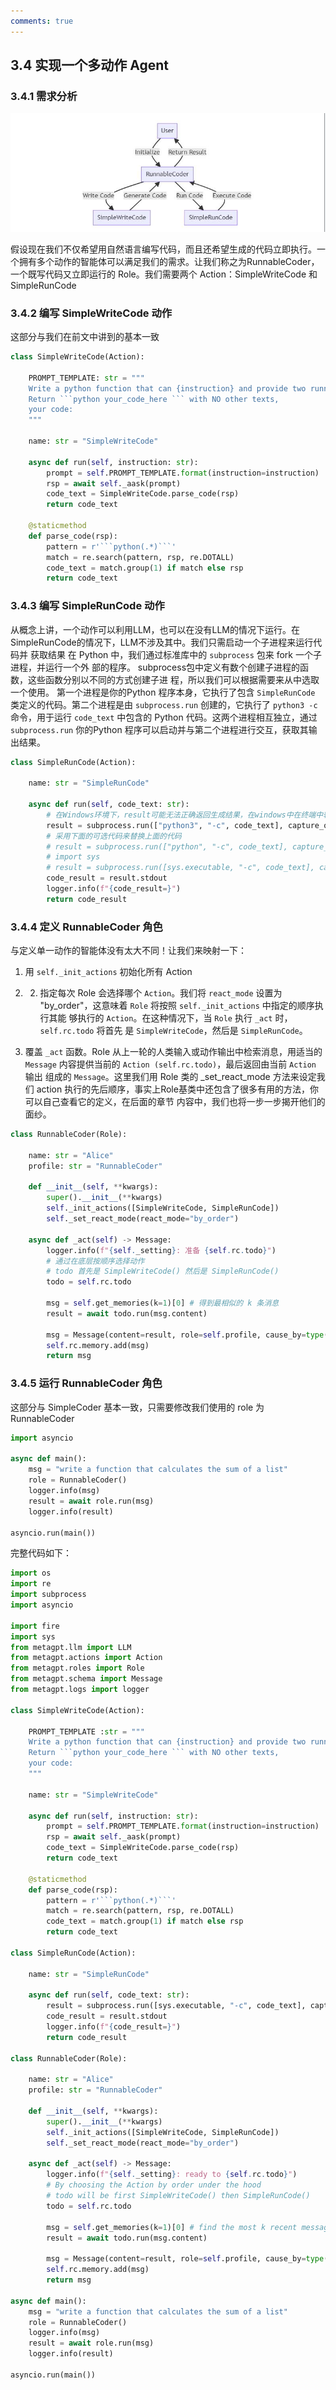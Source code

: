 ```yaml
---
comments: true
---
```



## 3.4 实现一个多动作 Agent

### 3.4.1 需求分析

![require](assets/images/require.png)

假设现在我们不仅希望用自然语言编写代码，而且还希望生成的代码立即执行。一个拥有多个动作的智能体可以满足我们的需求。让我们称之为RunnableCoder，一个既写代码又立即运行的 Role。我们需要两个 Action：SimpleWriteCode 和 SimpleRunCode

### 3.4.2 编写 SimpleWriteCode 动作

这部分与我们在前文中讲到的基本一致

```python
class SimpleWriteCode(Action):

    PROMPT_TEMPLATE: str = """
    Write a python function that can {instruction} and provide two runnnable test cases.
    Return ```python your_code_here ``` with NO other texts,
    your code:
    """

    name: str = "SimpleWriteCode"

    async def run(self, instruction: str):
        prompt = self.PROMPT_TEMPLATE.format(instruction=instruction)
        rsp = await self._aask(prompt)
        code_text = SimpleWriteCode.parse_code(rsp)
        return code_text

    @staticmethod
    def parse_code(rsp):
        pattern = r'```python(.*)```'
        match = re.search(pattern, rsp, re.DOTALL)
        code_text = match.group(1) if match else rsp
        return code_text
```

### 3.4.3 编写 SimpleRunCode 动作

从概念上讲，一个动作可以利用LLM，也可以在没有LLM的情况下运行。在SimpleRunCode的情况下，LLM不涉及其中。我们只需启动一个子进程来运行代码并 获取结果
在 Python 中，我们通过标准库中的 `subprocess` 包来 fork 一个子进程，并运行一个外 部的程序。
subprocess包中定义有数个创建子进程的函数，这些函数分别以不同的方式创建子进 程，所以我们可以根据需要来从中选取一个使用。
第一个进程是你的Python 程序本身，它执行了包含 `SimpleRunCode` 类定义的代码。第二个进程是由 `subprocess.run` 创建的，它执行了 `python3 -c` 命令，用于运行 `code_text` 中包含的 Python 代码。这两个进程相互独立，通过 `subprocess.run` 你的Python 程序可以启动并与第二个进程进行交互，获取其输出结果。

```python
class SimpleRunCode(Action):

    name: str = "SimpleRunCode"

    async def run(self, code_text: str):
        # 在Windows环境下，result可能无法正确返回生成结果，在windows中在终端中输入python3可能会导致打开微软商店
        result = subprocess.run(["python3", "-c", code_text], capture_output=True, text=True)
        # 采用下面的可选代码来替换上面的代码
        # result = subprocess.run(["python", "-c", code_text], capture_output=True, text=True)
        # import sys
        # result = subprocess.run([sys.executable, "-c", code_text], capture_output=True, text=True)
        code_result = result.stdout
        logger.info(f"{code_result=}")
        return code_result
```



### 3.4.4 定义 RunnableCoder 角色

与定义单一动作的智能体没有太大不同！让我们来映射一下：
1. 用 `self._init_actions` 初始化所有 Action 

2. 2. 指定每次 Role 会选择哪个 `Action`。我们将 `react_mode` 设置为 "by_order"，这意味着 `Role` 将按照 `self._init_actions` 中指定的顺序执行其能 够执行的 `Action`。在这种情况下，当 `Role` 执行 `_act` 时，`self.rc.todo` 将首先 是 `SimpleWriteCode`，然后是 `SimpleRunCode`。

3. 覆盖 `_act` 函数。Role 从上一轮的人类输入或动作输出中检索消息，用适当的`Message` 内容提供当前的 `Action (self.rc.todo)`，最后返回由当前 `Action` 输出 组成的 `Message`。这里我们用 Role 类的 _set_react_mode 方法来设定我们 action 执行的先后顺序，事实上Role基类中还包含了很多有用的方法，你可以自己查看它的定义，在后面的章节 内容中，我们也将一步一步揭开他们的面纱。

  ```python
  class RunnableCoder(Role):
  
      name: str = "Alice"
      profile: str = "RunnableCoder"
  
      def __init__(self, **kwargs):
          super().__init__(**kwargs)
          self._init_actions([SimpleWriteCode, SimpleRunCode])
          self._set_react_mode(react_mode="by_order")
  
      async def _act(self) -> Message:
          logger.info(f"{self._setting}: 准备 {self.rc.todo}")
          # 通过在底层按顺序选择动作
          # todo 首先是 SimpleWriteCode() 然后是 SimpleRunCode()
          todo = self.rc.todo
  
          msg = self.get_memories(k=1)[0] # 得到最相似的 k 条消息
          result = await todo.run(msg.content)
  
          msg = Message(content=result, role=self.profile, cause_by=type(todo))
          self.rc.memory.add(msg)
          return msg
  ```

  ### 3.4.5 运行 RunnableCoder 角色

  这部分与 SimpleCoder 基本一致，只需要修改我们使用的 role 为 RunnableCoder

  ```python
  import asyncio
  
  async def main():
      msg = "write a function that calculates the sum of a list"
      role = RunnableCoder()
      logger.info(msg)
      result = await role.run(msg)
      logger.info(result)
  
  asyncio.run(main())
  ```

  完整代码如下：

  ```python
  import os
  import re
  import subprocess
  import asyncio
  
  import fire
  import sys
  from metagpt.llm import LLM
  from metagpt.actions import Action
  from metagpt.roles import Role
  from metagpt.schema import Message
  from metagpt.logs import logger
  
  class SimpleWriteCode(Action):
  
      PROMPT_TEMPLATE :str = """
      Write a python function that can {instruction} and provide two runnnable test cases.
      Return ```python your_code_here ``` with NO other texts,
      your code:
      """
  
      name: str = "SimpleWriteCode"
  
      async def run(self, instruction: str):
          prompt = self.PROMPT_TEMPLATE.format(instruction=instruction)
          rsp = await self._aask(prompt)
          code_text = SimpleWriteCode.parse_code(rsp)
          return code_text
  
      @staticmethod
      def parse_code(rsp):
          pattern = r'```python(.*)```'
          match = re.search(pattern, rsp, re.DOTALL)
          code_text = match.group(1) if match else rsp
          return code_text
  
  class SimpleRunCode(Action):
  
      name: str = "SimpleRunCode"
  
      async def run(self, code_text: str):
          result = subprocess.run([sys.executable, "-c", code_text], capture_output=True, text=True)
          code_result = result.stdout
          logger.info(f"{code_result=}")
          return code_result
  
  class RunnableCoder(Role):
  
      name: str = "Alice"
      profile: str = "RunnableCoder"
  
      def __init__(self, **kwargs):
          super().__init__(**kwargs)
          self._init_actions([SimpleWriteCode, SimpleRunCode])
          self._set_react_mode(react_mode="by_order")
  
      async def _act(self) -> Message:
          logger.info(f"{self._setting}: ready to {self.rc.todo}")
          # By choosing the Action by order under the hood
          # todo will be first SimpleWriteCode() then SimpleRunCode()
          todo = self.rc.todo
  
          msg = self.get_memories(k=1)[0] # find the most k recent messagesA
          result = await todo.run(msg.content)
  
          msg = Message(content=result, role=self.profile, cause_by=type(todo))
          self.rc.memory.add(msg)
          return msg
  
  async def main():
      msg = "write a function that calculates the sum of a list"
      role = RunnableCoder()
      logger.info(msg)
      result = await role.run(msg)
      logger.info(result)
  
  asyncio.run(main())
  ```

  

